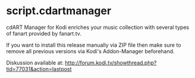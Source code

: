 # script.cdartmanager
cdART Manager for Kodi enriches your music collection with several types of fanart provided by fanart.tv.

If you want to install this release manually via ZIP file then make sure to remove all previous versions via Kodi's Addon-Manager beforehand.

Diskussion available at: http://forum.kodi.tv/showthread.php?tid=77031&action=lastpost


